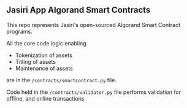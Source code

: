 ## Jasiri App Algorand Smart Contracts

This repo represents Jasiri's open-sourced Algorand Smart Contract programs.

All the core code logic enabling
- Tokenization of assets
- Titling of assets
- Maintenance of assets

are in the `/contracts/smartcontract.py` file.

Code held in the `/contracts/validator.py` file performs validation for offline,
and online transactions